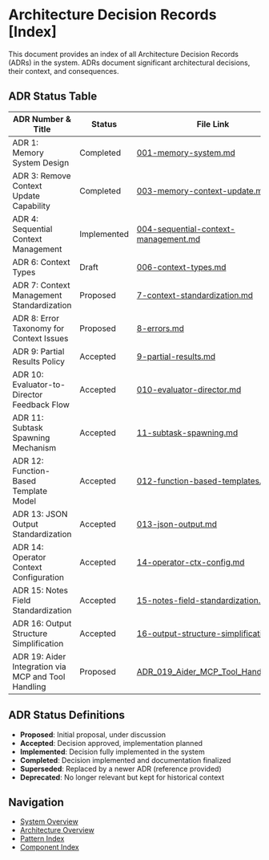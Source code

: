# Architecture Decision Records [Index]

This document provides an index of all Architecture Decision Records (ADRs) in the system. ADRs document significant architectural decisions, their context, and consequences.

## ADR Status Table

| ADR Number & Title | Status | File Link | Related ADRs | Affected Components |
|-------------------|--------|-----------|--------------|---------------------|
| ADR 1: Memory System Design | Completed | [001-memory-system.md](./needs_update/001-memory-system.md) | ADR 3 | Memory System |
| ADR 3: Remove Context Update Capability | Completed | [003-memory-context-update.md](./needs_update/003-memory-context-update.md) | ADR 1 | Memory System |
| ADR 4: Sequential Context Management | Implemented | [004-sequential-context-management.md](./needs_update/004-sequential-context-management.md) | ADR 7, ADR 14 | Task System, Evaluator |
| ADR 6: Context Types | Draft | [006-context-types.md](./006-context-types.md) | ADR 2, ADR 5 | Memory System, Task System |
| ADR 7: Context Management Standardization | Proposed | [7-context-standardization.md](./7-context-standardization.md) | ADR 2, ADR 5 | All Components |
| ADR 8: Error Taxonomy for Context Issues | Proposed | [8-errors.md](./8-errors.md) | - | All Components |
| ADR 9: Partial Results Policy | Accepted | [9-partial-results.md](./9-partial-results.md) | ADR 8 | Task System, Evaluator |
| ADR 10: Evaluator-to-Director Feedback Flow | Accepted | [010-evaluator-director.md](./completed/010-evaluator-director.md) | - | Evaluator, Task System |
| ADR 11: Subtask Spawning Mechanism | Accepted | [11-subtask-spawning.md](./11-subtask-spawning.md) | ADR 7, ADR 8 | Task System, Evaluator |
| ADR 12: Function-Based Template Model | Accepted | [012-function-based-templates.md](./completed/012-function-based-templates.md) | ADR 7 | Task System, Compiler |
| ADR 13: JSON Output Standardization | Accepted | [013-json-output.md](./completed/013-json-output.md) | ADR 8 | Task System, Evaluator |
| ADR 14: Operator Context Configuration | Accepted | [14-operator-ctx-config.md](./14-operator-ctx-config.md) | ADR 7 | Task System |
| ADR 15: Notes Field Standardization | Accepted | [15-notes-field-standardization.md](./15-notes-field-standardization.md) | ADR 9 | Task System, Evaluator |
| ADR 16: Output Structure Simplification | Accepted | [16-output-structure-simplification.md](./16-output-structure-simplification.md) | ADR 15 | Task System, Evaluator |
| ADR 19: Aider Integration via MCP and Tool Handling | Proposed | [ADR_019_Aider_MCP_Tool_Handling.md](./ADR_019_Aider_MCP_Tool_Handling.md) | ADR 17 | Handler, AiderBridge, Executors, LLMInteractionManager |

## ADR Status Definitions

- **Proposed**: Initial proposal, under discussion
- **Accepted**: Decision approved, implementation planned
- **Implemented**: Decision fully implemented in the system
- **Completed**: Decision implemented and documentation finalized
- **Superseded**: Replaced by a newer ADR (reference provided)
- **Deprecated**: No longer relevant but kept for historical context

## Navigation

- [System Overview](../../README.md)
- [Architecture Overview](../overview.md)
- [Pattern Index](../patterns/index.md)
- [Component Index](../../../components/index.md)
